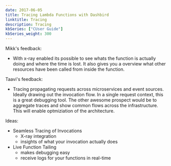 ```yaml
---
date: 2017-06-05
title: Tracing Lambda Functions with Dashbird
linktitle: Tracing
description: Tracing
kbSeries: ["CUser Guide"]
kbSeries_weight: 300
---
```



Mikk's feedback: 

- With x-ray enabled its possible to see whats the function is actually doing and where the time is lost. It also gives you a overview what other resources have been called from inside the function.

Taavi's feedback:

- Tracing propagating requests across microservices and event sources. Ideally drawing out the invocation flow. In a single request context, this is a great debugging tool. The other awesome prospect would be to aggregate traces and show common flows across the infrastructure. This will enable optmiziation of the architecture.

Ideas:

- Seamless Tracing of Invocations
    - X-ray integration
    - insights of what your invocation actually does
- Live Function Tailing
    - makes debugging easy
    - receive logs for your functions in real-time
